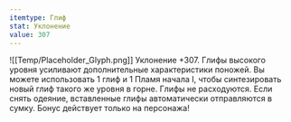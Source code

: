 ```yaml
---
itemtype: Глиф
stat: Уклонение 
value: 307
---
```

![[Temp/Placeholder_Glyph.png]]
Уклонение +307. Глифы высокого уровня усиливают дополнительные характеристики поножей. Вы можете использовать 1 глиф и 1 Пламя начала I, чтобы синтезировать новый глиф такого же уровня в горне. Глифы не расходуются. Если снять одеяние, вставленные глифы автоматически отправляются в сумку. Бонус действует только на персонажа!
